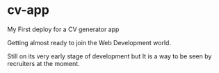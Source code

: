 # cv-app
My First deploy for a CV generator app

Getting almost ready to join the Web Development world.


Still on its very early stage of development but It is a way to be seen by recruiters at the moment.
